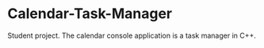 # Calendar-Task-Manager
Student project. The calendar console application is a task manager in C++.
